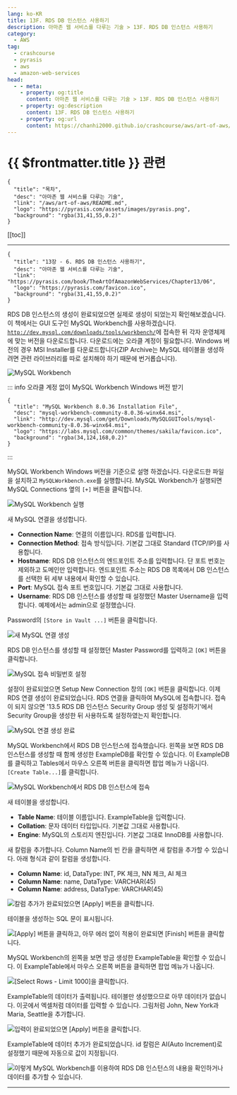 ```yaml
---
lang: ko-KR
title: 13F. RDS DB 인스턴스 사용하기
description: 아마존 웹 서비스를 다루는 기술 > 13F. RDS DB 인스턴스 사용하기
category:
  - AWS
tag: 
  - crashcourse
  - pyrasis
  - aws 
  - amazon-web-services
head:
  - - meta:
    - property: og:title
      content: 아마존 웹 서비스를 다루는 기술 > 13F. RDS DB 인스턴스 사용하기
    - property: og:description
      content: 13F. RDS DB 인스턴스 사용하기
    - property: og:url
      content: https://chanhi2000.github.io/crashcourse/aws/art-of-aws/13F.html
---
```


# {{ $frontmatter.title }} 관련

```component VPCard
{
  "title": "목차",
  "desc": "아마존 웹 서비스를 다루는 기술",
  "link": "/aws/art-of-aws/README.md",
  "logo": "https://pyrasis.com/assets/images/pyrasis.png",
  "background": "rgba(31,41,55,0.2)"
}
```

[[toc]]

---

```component VPCard
{
  "title": "13장 - 6. RDS DB 인스턴스 사용하기",
  "desc": "아마존 웹 서비스를 다루는 기술",
  "link": "https://pyrasis.com/book/TheArtOfAmazonWebServices/Chapter13/06",
  "logo": "https://pyrasis.com/favicon.ico",
  "background": "rgba(31,41,55,0.2)"
}
```

RDS DB 인스턴스의 생성이 완료되었으면 실제로 생성이 되었는지 확인해보겠습니다. 이 책에서는 GUI 도구인 MySQL Workbench를 사용하겠습니다. [<FontIcon icon="iconfont icon-mysql"/>`http://dev.mysql.com/downloads/tools/workbench/`](http://dev.mysql.com/downloads/tools/workbench/)에 접속한 뒤 각자 운영체제에 맞는 버전을 다운로드합니다. 다운로드에는 오라클 계정이 필요합니다. Windows 버전의 경우 MSI Installer를 다운로드합니다(ZIP Archive는 MySQL 테이블을 생성하려면 관련 라이브러리를 따로 설치해야 하기 때문에 번거롭습니다).

![MySQL Workbench](https://pyrasis.com/assets/images/TheArtOfAmazonWebServicesChapter13/22_.png)

::: info 오라클 계정 없이 MySQL Workbench Windows 버전 받기

```component VPCard
{
  "title": "MySQL Workbench 8.0.36 Installation File",
  "desc": "mysql-workbench-community-8.0.36-winx64.msi",
  "link": "http://dev.mysql.com/get/Downloads/MySQLGUITools/mysql-workbench-community-8.0.36-winx64.msi",
  "logo": "https://labs.mysql.com/common/themes/sakila/favicon.ico",
  "background": "rgba(34,124,168,0.2)"
}
```

:::

MySQL Workbench Windows 버전을 기준으로 설명 하겠습니다. 다운로드한 파일을 설치하고 <FontIcon icon="iconfont icon-play"/>`MySQLWorkbench.exe`를 실행합니다. MySQL Workbench가 실행되면 MySQL Connections 옆의 <FontIcon icon="iconfont icon-select"/>`[+]` 버튼을 클릭합니다.

![MySQL Workbench 실행](https://pyrasis.com/assets/images/TheArtOfAmazonWebServicesChapter13/23_.png)

새 MySQL 연결을 생성합니다.

- **Connection Name**: 연결의 이름입니다. RDS를 입력합니다.
- **Connection Method**: 접속 방식입니다. 기본값 그대로 Standard (TCP/IP)를 사용합니다.
- **Hostname**: RDS DB 인스턴스의 엔드포인트 주소를 입력합니다. 단 포트 번호는 제외하고 도메인만 입력합니다. 엔드포인트 주소는 RDS DB 목록에서 DB 인스턴스를 선택한 뒤 세부 내용에서 확인할 수 있습니다.
- **Port**: MySQL 접속 포트 번호입니다. 기본값 그대로 사용합니다.
- **Username**: RDS DB 인스턴스를 생성할 때 설정했던 Master Username을 입력합니다. 예제에서는 admin으로 설정했습니다.

Password의 <FontIcon icon="iconfont icon-select"/>`[Store in Vault ...]` 버튼을 클릭합니다.

![새 MySQL 연결 생성](https://pyrasis.com/assets/images/TheArtOfAmazonWebServicesChapter13/24_.png)

RDS DB 인스턴스를 생성할 때 설정했던 Master Password를 입력하고 <FontIcon icon="iconfont icon-select"/>`[OK]` 버튼을 클릭합니다.

![MySQL 접속 비밀번호 설정](https://pyrasis.com/assets/images/TheArtOfAmazonWebServicesChapter13/25_.png)

설정이 완료되었으면 Setup New Connection 창의 <FontIcon icon="iconfont icon-select"/>`[OK]` 버튼을 클릭합니다. 이제 RDS 연결 생성이 완료되었습니다. RDS 연결을 클릭하여 MySQL에 접속합니다. 접속이 되지 않으면 '13.5 RDS DB 인스턴스 Security Group 생성 및 설정하기'에서 Security Group을 생성한 뒤 사용하도록 설정하였는지 확인합니다.

![MySQL 연결 생성 완료](https://pyrasis.com/assets/images/TheArtOfAmazonWebServicesChapter13/26_.png)

MySQL Workbench에서 RDS DB 인스턴스에 접속했습니다. 왼쪽을 보면 RDS DB 인스턴스를 생성할 때 함께 생성한 ExampleDB를 확인할 수 있습니다. 이 ExampleDB를 클릭하고 Tables에서 마우스 오른쪽 버튼을 클릭하면 팝업 메뉴가 나옵니다. <FontIcon icon="iconfont icon-select"/>`[Create Table...]`를 클릭합니다.

![MySQL Workbench에서 RDS DB 인스턴스에 접속](https://pyrasis.com/assets/images/TheArtOfAmazonWebServicesChapter13/27_.png)

새 테이블을 생성합니다.

- **Table Name**: 테이블 이름입니다. ExampleTable을 입력합니다.
- **Collation**: 문자 데이터 타입입니다. 기본값 그대로 사용합니다.
- **Engine**: MySQL의 스토리지 엔진입니다. 기본값 그대로 InnoDB를 사용합니다.

새 칼럼을 추가합니다. Column Name의 빈 칸을 클릭하면 새 칼럼을 추가할 수 있습니다. 아래 형식과 같이 칼럼을 생성합니다.

- **Column Name**: id, DataType: INT, PK 체크, NN 체크, AI 체크
- **Column Name**: name, DataType: VARCHAR(45)
- **Column Name**: address, DataType: VARCHAR(45)

![칼럼 추가가 완료되었으면 <FontIcon icon="iconfont icon-select"/>`[Apply]` 버튼을 클릭합니다.](https://pyrasis.com/assets/images/TheArtOfAmazonWebServicesChapter13/28_.png)

테이블을 생성하는 SQL 문이 표시됩니다.

![<FontIcon icon="iconfont icon-select"/>`[Apply]` 버튼을 클릭하고, 아무 에러 없이 적용이 완료되면 <FontIcon icon="iconfont icon-select"/>`[Finish]` 버튼을 클릭합니다.](https://pyrasis.com/assets/images/TheArtOfAmazonWebServicesChapter13/29_.png)

MySQL Workbench의 왼쪽을 보면 방금 생성한 ExampleTable을 확인할 수 있습니다. 이 ExampleTable에서 마우스 오른쪽 버튼을 클릭하면 팝업 메뉴가 나옵니다.

![<FontIcon icon="iconfont icon-select"/>`[Select Rows - Limit 1000]`을 클릭합니다.](https://pyrasis.com/assets/images/TheArtOfAmazonWebServicesChapter13/30_.png)

ExampleTable의 데이터가 출력됩니다. 테이블만 생성했으므로 아무 데이터가 없습니다. 이곳에서 엑셀처럼 데이터를 입력할 수 있습니다. 그림처럼 John, New York과 Maria, Seattle을 추가합니다.

![입력이 완료되었으면 <FontIcon icon="iconfont icon-select"/>`[Apply]` 버튼을 클릭합니다.](https://pyrasis.com/assets/images/TheArtOfAmazonWebServicesChapter13/31_.png)

ExampleTable에 데이터 추가가 완료되었습니다. id 칼럼은 AI(Auto Increment)로 설정했기 때문에 자동으로 값이 지정됩니다.

![이렇게 MySQL Workbench를 이용하여 RDS DB 인스턴스의 내용을 확인하거나 데이터를 추가할 수 있습니다.](https://pyrasis.com/assets/images/TheArtOfAmazonWebServicesChapter13/32_.png)

---

<TagLinks />